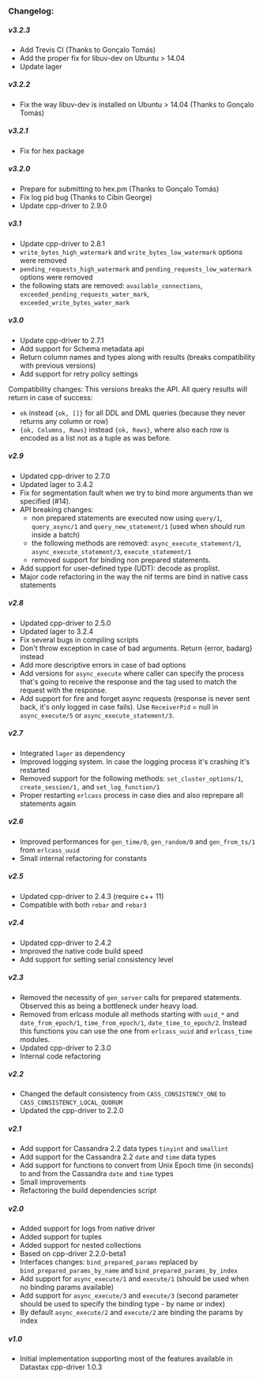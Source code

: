 ### Changelog:

##### v3.2.3

- Add Trevis CI (Thanks to Gonçalo Tomás)
- Add the proper fix for libuv-dev on Ubuntu > 14.04
- Update lager

##### v3.2.2

- Fix the way libuv-dev is installed on Ubuntu > 14.04 (Thanks to Gonçalo Tomás)

##### v3.2.1

- Fix for hex package

##### v3.2.0

- Prepare for submitting to hex.pm (Thanks to Gonçalo Tomás)
- Fix log pid bug (Thanks to Cibin George)
- Update cpp-driver to 2.9.0

##### v3.1

- Update cpp-driver to 2.8.1
- `write_bytes_high_watermark` and `write_bytes_low_watermark` options were removed
- `pending_requests_high_watermark` and `pending_requests_low_watermark` options were removed
- the following stats are removed: `available_connections`, `exceeded_pending_requests_water_mark`, `exceeded_write_bytes_water_mark`

##### v3.0

- Update cpp-driver to 2.7.1
- Add support for Schema metadata api
- Return column names and types along with results (breaks compatibility with previous versions)
- Add support for retry policy settings

Compatibility changes: This versions breaks the API. All query results will return in case of success:
- `ok` instead `{ok, []}` for all DDL and DML queries (because they never returns any column or row)
- `{ok, Columns, Rows}` instead `{ok, Rows}`, where also each row is encoded as a list not as a tuple as was before.

##### v2.9

- Updated cpp-driver to 2.7.0
- Updated lager to 3.4.2
- Fix for segmentation fault when we try to bind more arguments than we specified (#14).
- API breaking changes:
    - non prepared statements are executed now using `query/1`, `query_async/1` and `query_new_statement/1` (used when should run inside a batch)
    - the following methods are removed: `async_execute_statement/1`, `async_execute_statement/3`, `execute_statement/1`
    - removed support for binding non prepared statements.
- Add support for user-defined type (UDT): decode as proplist.
- Major code refactoring in the way the nif terms are bind in native cass statements

##### v2.8

- Updated cpp-driver to 2.5.0
- Updated lager to 3.2.4
- Fix several bugs in compiling scripts
- Don't throw exception in case of bad arguments. Return {error, badarg} instead
- Add more descriptive errors in case of bad options
- Add versions for `async_execute` where caller can specify the process that's going to receive the response and the tag used to match
the request with the response.
- Add support for fire and forget async requests (response is never sent back, it's only logged in case fails). Use `ReceiverPid` = null in
`async_execute/5` or `async_execute_statement/3`.

##### v2.7

- Integrated `lager` as dependency
- Improved logging system. In case the logging process it's crashing it's restarted
- Removed support for the following methods: `set_cluster_options/1`, `create_session/1,` and `set_log_function/1`
- Proper restarting `erlcass` process in case dies and also reprepare all statements again

##### v2.6

- Improved performances for `gen_time/0`, `gen_random/0` and `gen_from_ts/1` from `erlcass_uuid`
- Small internal refactoring for constants

##### v2.5

- Updated cpp-driver to 2.4.3 (require c++ 11)
- Compatible with both `rebar` and `rebar3`

##### v2.4

- Updated cpp-driver to 2.4.2
- Improved the native code build speed
- Add support for setting serial consistency level

##### v2.3

- Removed the necessity of `gen_server` calls for prepared statements. Observed this as being a bottleneck under heavy load.
- Removed from erlcass module all methods starting with `uuid_*` and `date_from_epoch/1`, `time_from_epoch/1`, `date_time_to_epoch/2`.
  Instead this functions you can use the one from `erlcass_uuid` and `erlcass_time` modules.
- Updated cpp-driver to 2.3.0
- Internal code refactoring

##### v2.2

- Changed the default consistency from `CASS_CONSISTENCY_ONE` to `CASS_CONSISTENCY_LOCAL_QUORUM`
- Updated the cpp-driver to 2.2.0

##### v2.1

- Add support for Cassandra 2.2 data types `tinyint` and `smallint`
- Add support for the Cassandra 2.2 `date` and `time` data types
- Add support for functions to convert from Unix Epoch time (in seconds) to and from the Cassandra `date` and `time` types
- Small improvements
- Refactoring the build dependencies script

##### v2.0

- Added support for logs from native driver
- Added support for tuples
- Added support for nested collections
- Based on cpp-driver 2.2.0-beta1
- Interfaces changes: `bind_prepared_params` replaced by `bind_prepared_params_by_name` and `bind_prepared_params_by_index`
- Add support for `async_execute/1` and `execute/1` (should be used when no binding params available)
- Add support for `async_execute/3` and `execute/3` (second parameter should be used to specify the binding type - by name or index)
- By default `async_execute/2` and `execute/2` are binding the params by index

##### v1.0

- Initial implementation supporting most of the features available in Datastax cpp-driver 1.0.3
